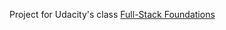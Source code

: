 Project for Udacity's class <a href="https://classroom.udacity.com/courses/ud088" target="blank">Full-Stack Foundations</a>